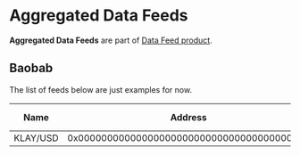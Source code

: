 # Aggregated Data Feeds

**Aggregated Data Feeds** are part of [Data Feed product](README.md#data-feed).

## Baobab

The list of feeds below are just examples for now.

| Name     | Address                                    | Deviation Threshold | Heartbeat |
|----------|--------------------------------------------|---------------------|-----------|
| KLAY/USD | 0x0000000000000000000000000000000000000000 | 0.5 %               | 1 min     |
